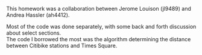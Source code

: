 This homework was a collaboration between Jerome Louison (jl9489) and Andrea Hassler (ah4412).

Most of the code was done separately, with some back and forth discussion about select sections.  
The code I borrowed the most was the algorithm determining the distance between Citibike stations and Times Square.
